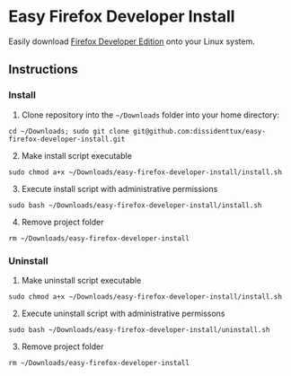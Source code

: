 # Easy Firefox Developer Install
Easily download [Firefox Developer Edition](https://www.mozilla.org/en-US/firefox/developer/) onto your Linux system.

## Instructions
### Install
1. Clone repository into the `~/Downloads` folder into your home directory:
```
cd ~/Downloads; sudo git clone git@github.com:dissidenttux/easy-firefox-developer-install.git
```
2. Make install script executable
```
sudo chmod a+x ~/Downloads/easy-firefox-developer-install/install.sh
```
3. Execute install script with administrative permissions
```
sudo bash ~/Downloads/easy-firefox-developer-install/install.sh
```
4. Remove project folder
```
rm ~/Downloads/easy-firefox-developer-install
```

### Uninstall
1. Make uninstall script executable
```
sudo chmod a+x ~/Downloads/easy-firefox-developer-install/install.sh 
```
2. Execute uninstall script with administrative permissons
```
sudo bash ~/Downloads/easy-firefox-developer-install/uninstall.sh
```
3. Remove project folder
``` 
rm ~/Downloads/easy-firefox-developer-install           
```
